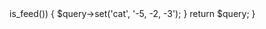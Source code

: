 <?php 

add_filter('pre_get_posts', 'my_exclude_category');
function my_exclude_category($query) {
  if($query->is_feed()) {
    $query->set('cat', '-5, -2, -3');
  }

  return $query;
}